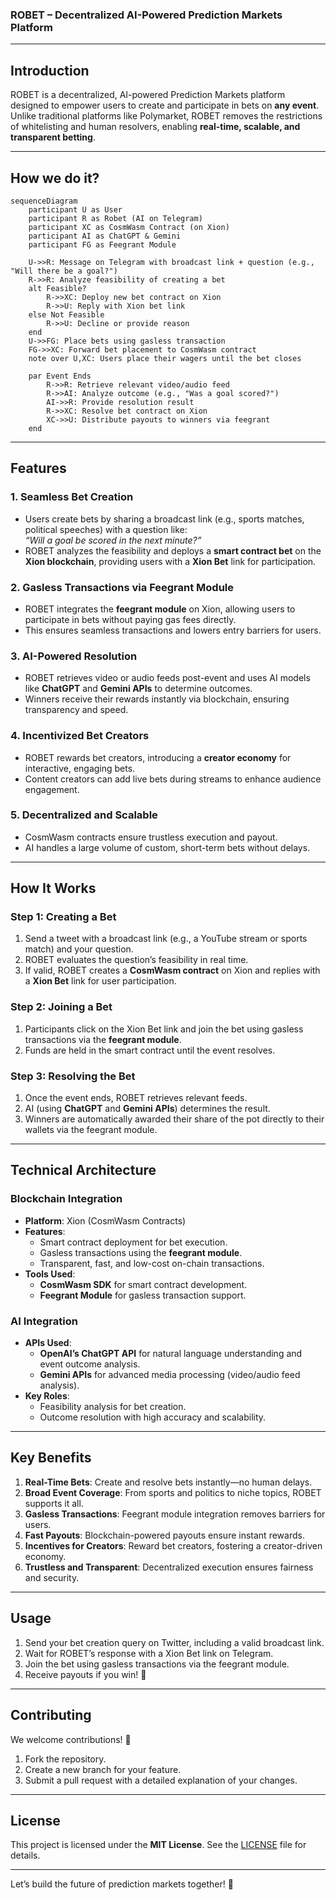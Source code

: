 ### ROBET – Decentralized AI-Powered Prediction Markets Platform

---

## **Introduction**  
ROBET is a decentralized, AI-powered Prediction Markets platform designed to empower users to create and participate in bets on **any event**. Unlike traditional platforms like Polymarket, ROBET removes the restrictions of whitelisting and human resolvers, enabling **real-time, scalable, and transparent betting**.

---

## How we do it?

```mermaid
sequenceDiagram
    participant U as User
    participant R as Robet (AI on Telegram)
    participant XC as CosmWasm Contract (on Xion)
    participant AI as ChatGPT & Gemini
    participant FG as Feegrant Module

    U->>R: Message on Telegram with broadcast link + question (e.g., "Will there be a goal?")
    R->>R: Analyze feasibility of creating a bet
    alt Feasible?
        R->>XC: Deploy new bet contract on Xion
        R->>U: Reply with Xion bet link
    else Not Feasible
        R->>U: Decline or provide reason
    end
    U->>FG: Place bets using gasless transaction
    FG->>XC: Forward bet placement to CosmWasm contract
    note over U,XC: Users place their wagers until the bet closes

    par Event Ends
        R->>R: Retrieve relevant video/audio feed
        R->>AI: Analyze outcome (e.g., "Was a goal scored?")
        AI->>R: Provide resolution result
        R->>XC: Resolve bet contract on Xion
        XC->>U: Distribute payouts to winners via feegrant
    end
```

---

## **Features**  
### 1. **Seamless Bet Creation**  
- Users create bets by sharing a broadcast link (e.g., sports matches, political speeches) with a question like:  
  *“Will a goal be scored in the next minute?”*  
- ROBET analyzes the feasibility and deploys a **smart contract bet** on the **Xion blockchain**, providing users with a **Xion Bet** link for participation.  

### 2. **Gasless Transactions via Feegrant Module**  
- ROBET integrates the **feegrant module** on Xion, allowing users to participate in bets without paying gas fees directly.  
- This ensures seamless transactions and lowers entry barriers for users.

### 3. **AI-Powered Resolution**  
- ROBET retrieves video or audio feeds post-event and uses AI models like **ChatGPT** and **Gemini APIs** to determine outcomes.  
- Winners receive their rewards instantly via blockchain, ensuring transparency and speed.  

### 4. **Incentivized Bet Creators**  
- ROBET rewards bet creators, introducing a **creator economy** for interactive, engaging bets.  
- Content creators can add live bets during streams to enhance audience engagement.  

### 5. **Decentralized and Scalable**  
- CosmWasm contracts ensure trustless execution and payout.  
- AI handles a large volume of custom, short-term bets without delays.  

---

## **How It Works**  

### **Step 1: Creating a Bet**  
1. Send a tweet with a broadcast link (e.g., a YouTube stream or sports match) and your question.  
2. ROBET evaluates the question’s feasibility in real time.  
3. If valid, ROBET creates a **CosmWasm contract** on Xion and replies with a **Xion Bet** link for user participation.  

### **Step 2: Joining a Bet**  
1. Participants click on the Xion Bet link and join the bet using gasless transactions via the **feegrant module**.  
2. Funds are held in the smart contract until the event resolves.

### **Step 3: Resolving the Bet**  
1. Once the event ends, ROBET retrieves relevant feeds.  
2. AI (using **ChatGPT** and **Gemini APIs**) determines the result.  
3. Winners are automatically awarded their share of the pot directly to their wallets via the feegrant module.  

---

## **Technical Architecture**  

### **Blockchain Integration**  
- **Platform**: Xion (CosmWasm Contracts)  
- **Features**:  
  - Smart contract deployment for bet execution.  
  - Gasless transactions using the **feegrant module**.  
  - Transparent, fast, and low-cost on-chain transactions.  
- **Tools Used**:  
  - **CosmWasm SDK** for smart contract development.  
  - **Feegrant Module** for gasless transaction support.  

### **AI Integration**  
- **APIs Used**:  
  - **OpenAI’s ChatGPT API** for natural language understanding and event outcome analysis.  
  - **Gemini APIs** for advanced media processing (video/audio feed analysis).  
- **Key Roles**:  
  - Feasibility analysis for bet creation.  
  - Outcome resolution with high accuracy and scalability.

---

## **Key Benefits**  
1. **Real-Time Bets**: Create and resolve bets instantly—no human delays.  
2. **Broad Event Coverage**: From sports and politics to niche topics, ROBET supports it all.  
3. **Gasless Transactions**: Feegrant module integration removes barriers for users.  
4. **Fast Payouts**: Blockchain-powered payouts ensure instant rewards.  
5. **Incentives for Creators**: Reward bet creators, fostering a creator-driven economy.  
6. **Trustless and Transparent**: Decentralized execution ensures fairness and security.  

---

## **Usage**  
1. Send your bet creation query on Twitter, including a valid broadcast link.  
2. Wait for ROBET’s response with a Xion Bet link on Telegram.  
3. Join the bet using gasless transactions via the feegrant module.  
4. Receive payouts if you win! 🎉  

---

## **Contributing**  
We welcome contributions! 🚀  
1. Fork the repository.  
2. Create a new branch for your feature.  
3. Submit a pull request with a detailed explanation of your changes.  

---

## **License**  
This project is licensed under the **MIT License**. See the [LICENSE](https://github.com/wtfwaynes/robet_ai/blob/main/cosmwasm-contracts/robet/LICENSE) file for details.  

---

Let’s build the future of prediction markets together! 🌟
